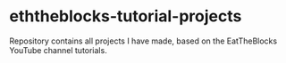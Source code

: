 # eththeblocks-tutorial-projects
Repository contains all projects I have made, based on the EatTheBlocks YouTube channel tutorials.
